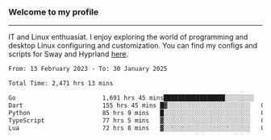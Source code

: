 ### Welcome to my profile

---

IT and Linux enthuasiat. I enjoy exploring the world of programming and desktop Linux configuring and customization. You can find my configs and scripts for Sway and Hyprland [here](https://github.com/uroborosq/mess-of-linux-configurations).

<!-- <div display="block">
 	<img align="left" width="48%" alt="isocalendar" src=".github/metrics/isocalendar_metrics.svg" />
	<img align="center" width="48%" alt="contributions" src=".github/metrics/contributions_metrics.svg" />
	<img align="center" alt="languages" src=".github/metrics/languages_metrics.svg" />
</div> -->

<!-- ![](https://komarev.com/ghpvc/?username=uroborosq&color=success&style=flat-square) -->
<!-- [](https://img.shields.io/github/last-commit/uroborosq/uroborosq?label=Profile%20updated&style=flat-square) -->

<!--START_SECTION:waka-->

```txt
From: 13 February 2023 - To: 30 January 2025

Total Time: 2,471 hrs 13 mins

Go                        1,691 hrs 45 mins█████████████████░░░░░░░░   67.81 %
Dart                      155 hrs 45 mins █▓░░░░░░░░░░░░░░░░░░░░░░░   06.24 %
Python                    85 hrs 9 mins   █░░░░░░░░░░░░░░░░░░░░░░░░   03.41 %
TypeScript                77 hrs 5 mins   ▓░░░░░░░░░░░░░░░░░░░░░░░░   03.09 %
Lua                       72 hrs 8 mins   ▓░░░░░░░░░░░░░░░░░░░░░░░░   02.89 %
```

<!--END_SECTION:waka-->
